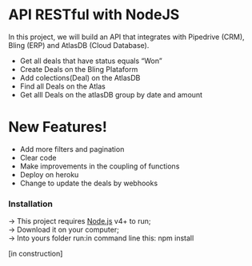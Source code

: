 <h1 class="code-line" data-line-start=0 data-line-end=1 ><a id="API_RESTful_with_NodeJS_0"></a>API RESTful with NodeJS</h1>
<p class="has-line-data" data-line-start="2" data-line-end="3">In this project, we will build an API that integrates with Pipedrive (CRM), Bling (ERP) and AtlasDB (Cloud Database).</p>
<ul>
<li class="has-line-data" data-line-start="4" data-line-end="5">Get all deals that have status equals “Won”</li>
<li class="has-line-data" data-line-start="5" data-line-end="6">Create Deals on the Bling Plataform</li>
<li class="has-line-data" data-line-start="6" data-line-end="7">Add colections(Deal) on the AtlasDB</li>
<li class="has-line-data" data-line-start="7" data-line-end="8">Find all Deals on the Atlas</li>
<li class="has-line-data" data-line-start="8" data-line-end="10">Get alll Deals  on the atlasDB group by date and amount</li>
</ul>
<h1 class="code-line" data-line-start=10 data-line-end=11 ><a id="New_Features_10"></a>New Features!</h1>
<ul>
<li class="has-line-data" data-line-start="12" data-line-end="13">Add more filters and pagination</li>
<li class="has-line-data" data-line-start="13" data-line-end="14">Clear code</li>
<li class="has-line-data" data-line-start="14" data-line-end="15">Make improvements in the coupling of functions</li>
<li class="has-line-data" data-line-start="15" data-line-end="16">Deploy on heroku</li>
<li class="has-line-data" data-line-start="16" data-line-end="18">Change to update the deals by webhooks</li>
</ul>
<h3 class="code-line" data-line-start=18 data-line-end=19 ><a id="Installation_18"></a>Installation</h3>
<p class="has-line-data" data-line-start="20" data-line-end="23">-&gt; This project requires <a href="https://nodejs.org/">Node.js</a> v4+ to run;<br>
-&gt; Download it on your computer;<br>
-&gt; Into yours folder run:in command line this: npm install</p>
<p class="has-line-data" data-line-start="24" data-line-end="25">[in construction]</p>
